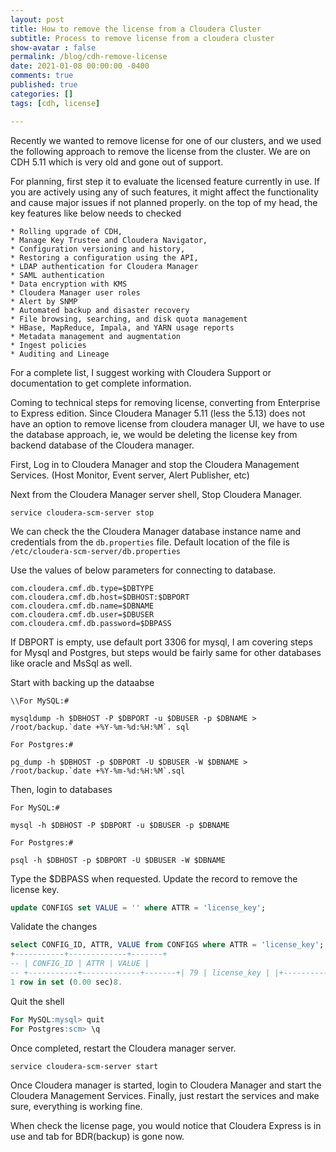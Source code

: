 ```yaml
---
layout: post
title: How to remove the license from a Cloudera Cluster
subtitle: Process to remove license from a cloudera cluster
show-avatar : false
permalink: /blog/cdh-remove-license
date: 2021-01-08 00:00:00 -0400
comments: true
published: true
categories: []
tags: [cdh, license]

---
```


Recently we wanted to remove license for one of our clusters, and we used the following approach to remove the license from the cluster. We are on CDH 5.11 which is very old and gone out of support.

For planning, first step it to evaluate the licensed feature currently in use. If you are actively using any of such features, it might affect the functionality and cause major issues if not planned properly.
 on the top of my head, the key features like below needs to checked 
    
    * Rolling upgrade of CDH,
    * Manage Key Trustee and Cloudera Navigator,
    * Configuration versioning and history,
    * Restoring a configuration using the API,
    * LDAP authentication for Cloudera Manager
    * SAML authentication
    * Data encryption with KMS
    * Cloudera Manager user roles
    * Alert by SNMP
    * Automated backup and disaster recovery
    * File browsing, searching, and disk quota management
    * HBase, MapReduce, Impala, and YARN usage reports
    * Metadata management and augmentation
    * Ingest policies
    * Auditing and Lineage

For a complete list, I suggest working with Cloudera Support or documentation to get complete information.

Coming to technical steps for removing license, converting from Enterprise to Express edition. Since Cloudera Manager 5.11 (less the 5.13) does not have an option to remove license from cloudera manager UI, we have to use the database approach, ie, we would be deleting the license key from backend database of the Cloudera manager.

First, Log in to Cloudera Manager and stop the Cloudera Management Services. (Host Monitor, Event server, Alert Publisher, etc)

Next from the Cloudera Manager server shell, Stop Cloudera Manager.
   
```shell
service cloudera-scm-server stop
```

We can check the  the Cloudera Manager database instance name and credentials from the `db.properties` file.
Default location of the file is `/etc/cloudera-scm-server/db.properties`   

Use the values of below parameters for connecting to database.

```hocon
com.cloudera.cmf.db.type=$DBTYPE   
com.cloudera.cmf.db.host=$DBHOST:$DBPORT
com.cloudera.cmf.db.name=$DBNAME
com.cloudera.cmf.db.user=$DBUSER
com.cloudera.cmf.db.password=$DBPASS
```

If DBPORT is empty, use default port 3306 for mysql, I am covering steps for Mysql and Postgres, but steps would be fairly same for other databases like oracle and MsSql as well.

Start with backing up the dataabse

```shell
\\For MySQL:# 

mysqldump -h $DBHOST -P $DBPORT -u $DBUSER -p $DBNAME > /root/backup.`date +%Y-%m-%d:%H:%M`. sql

For Postgres:# 

pg_dump -h $DBHOST -p $DBPORT -U $DBUSER -W $DBNAME > /root/backup.`date +%Y-%m-%d:%H:%M`.sql
```

Then, login to databases
```shell
For MySQL:#

mysql -h $DBHOST -P $DBPORT -u $DBUSER -p $DBNAME

For Postgres:# 

psql -h $DBHOST -p $DBPORT -U $DBUSER -W $DBNAME
```   

Type the $DBPASS when requested.
Update the record to remove the license key.

```sql
update CONFIGS set VALUE = '' where ATTR = 'license_key';
```

Validate the changes

```sql
select CONFIG_ID, ATTR, VALUE from CONFIGS where ATTR = 'license_key';
+-----------+-------------+-------+
-- | CONFIG_ID | ATTR | VALUE |
-- +-----------+-------------+-------+| 79 | license_key | |+-----------+-------------+-------+
1 row in set (0.00 sec)8. 
```

Quit the shell

```sql
For MySQL:mysql> quit
For Postgres:scm> \q
```

Once completed, restart the Cloudera manager server.
   
```shell 
service cloudera-scm-server start
```

Once Cloudera manager is started, login to Cloudera Manager and start the Cloudera Management Services. Finally, just restart the services and make sure, everything is working fine.


When check the license page, you would notice that Cloudera Express is in use and tab for BDR(backup) is gone now.

